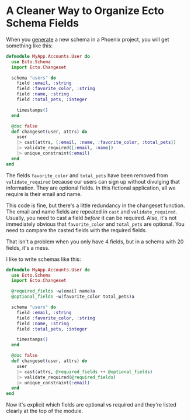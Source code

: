 # A Cleaner Way to Organize Ecto Schema Fields

When you [generate](https://hexdocs.pm/phoenix/Mix.Tasks.Phx.Gen.html) a new schema in a Phoenix project, you will get something like this:

```elixir
defmodule MyApp.Accounts.User do
  use Ecto.Schema
  import Ecto.Changeset

  schema "users" do
    field :email, :string
    field :favorite_color, :string
    field :name, :string
    field :total_pets, :integer

    timestamps()
  end

  @doc false
  def changeset(user, attrs) do
    user
    |> cast(attrs, [:email, :name, :favorite_color, :total_pets])
    |> validate_required([:email, :name])
    |> unique_constraint(:email)
  end
end
```

The fields `favorite_color` and `total_pets` have been removed from `validate_required` because our users can sign up without divulging that information. They are optional fields. In this fictional application, all we require is their email and name.

This code is fine, but there's a little redundancy in the changeset function. The email and name fields are repeated in `cast` and `validate_required`. Usually, you need to cast a field *before* it can be required. Also, it's not immediately obvious that `favorite_color` and `total_pets` are optional. You need to compare the casted fields with the required fields.

That isn't a problem when you only have 4 fields, but in a schema with 20 fields, it's a mess.

I like to write schemas like this:

```elixir
defmodule MyApp.Accounts.User do
  use Ecto.Schema
  import Ecto.Changeset

  @required_fields ~w(email name)a
  @optional_fields ~w(favorite_color total_pets)a

  schema "users" do
    field :email, :string
    field :favorite_color, :string
    field :name, :string
    field :total_pets, :integer

    timestamps()
  end

  @doc false
  def changeset(user, attrs) do
    user
    |> cast(attrs, @required_fields ++ @optional_fields)
    |> validate_required(@required_fields)
    |> unique_constraint(:email)
  end
end
```

Now it's explicit which fields are optional vs required and they're listed clearly at the top of the module.
